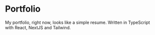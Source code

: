 # Portfolio
My portfolio, right now, looks like a simple resume. Written in TypeScript with React, NextJS and Tailwind.